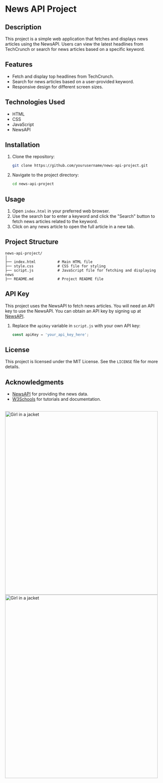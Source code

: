# News API Project

## Description
This project is a simple web application that fetches and displays news articles using the NewsAPI. Users can view the latest headlines from TechCrunch or search for news articles based on a specific keyword.

## Features
- Fetch and display top headlines from TechCrunch.
- Search for news articles based on a user-provided keyword.
- Responsive design for different screen sizes.

## Technologies Used
- HTML
- CSS
- JavaScript
- NewsAPI

## Installation
1. Clone the repository:
    ```bash
    git clone https://github.com/yourusername/news-api-project.git
    ```
2. Navigate to the project directory:
    ```bash
    cd news-api-project
    ```

## Usage
1. Open `index.html` in your preferred web browser.
2. Use the search bar to enter a keyword and click the "Search" button to fetch news articles related to the keyword.
3. Click on any news article to open the full article in a new tab.

## Project Structure
```
news-api-project/
│
├── index.html          # Main HTML file
├── style.css           # CSS file for styling
├── script.js           # JavaScript file for fetching and displaying news
├── README.md           # Project README file
```

## API Key
This project uses the NewsAPI to fetch news articles. You will need an API key to use the NewsAPI. You can obtain an API key by signing up at [NewsAPI](https://newsapi.org/).

1. Replace the `apiKey` variable in `script.js` with your own API key:
    ```javascript
    const apiKey = 'your_api_key_here';
    ```

## License
This project is licensed under the MIT License. See the `LICENSE` file for more details.

## Acknowledgments
- [NewsAPI](https://newsapi.org/) for providing the news data.
- [W3Schools](https://www.w3schools.com/) for tutorials and documentation.

</br>
<img src="img_girl.jpg" alt="Girl in a jacket" width="500" height="600">
<img src="img_girl.jpg" alt="Girl in a jacket" width="500" height="600">
